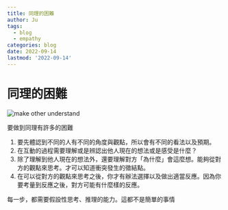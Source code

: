 ```yaml
---
title: 同理的困難
author: Ju
tags:
  - blog
  - empathy
categories: blog
date: 2022-09-14
lastmod: '2022-09-14'
---
```


# 同理的困難

![make other understand](../images/empathy_difficulty.svg)

要做到同理有許多的困難

1. 要先體認到不同的人有不同的角度與觀點，所以會有不同的看法以及預期。
2. 在互動的過程需要理解或是辨認出他人現在的想法或是感受是什麼？
3. 除了理解到他人現在的想法外，還要理解對方「為什麼」會這麼想。能夠從對方的觀點來思考。才可以知道衝突發生的徵結點。
4. 在可以從對方的觀點來思考之後，你才有辦法選擇以及做出適當反應。因為你要考量到反應之後，對方可能有什麼樣的反應。

每一步，都需要假設性思考、推理的能力。這都不是簡單的事情